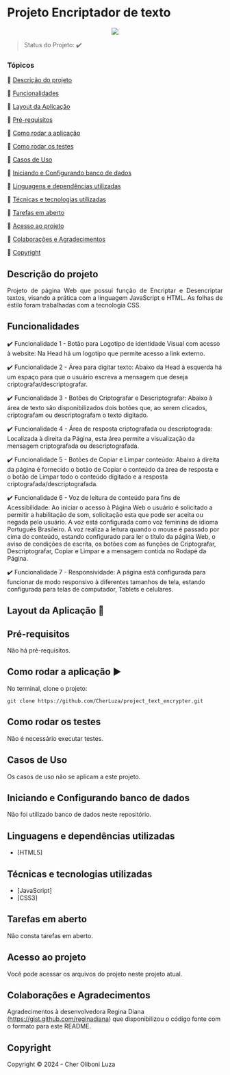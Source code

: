 <h1>Projeto Encriptador de texto</h1> 

<p align="center">
     <img src="http://img.shields.io/static/v1?label=STATUS&message=CONCLUIDO&color=GREEN&style=for-the-badge"/>
</p>

> Status do Projeto: :heavy_check_mark:

### Tópicos 

:small_blue_diamond: [Descrição do projeto](#descrição-do-projeto)

:small_blue_diamond: [Funcionalidades](#Funcionalidades)

:small_blue_diamond: [Layout da Aplicação](#Layout-da-aplicação-dash)

:small_blue_diamond: [Pré-requisitos](#Pré-requisitos)

:small_blue_diamond: [Como rodar a aplicação](#Como-rodar-a-aplicação-arrow_forward)

:small_blue_diamond: [Como rodar os testes](#Como-rodar-os-testes)

:small_blue_diamond: [Casos de Uso](#Casos-de-Uso)

:small_blue_diamond: [Iniciando e Configurando banco de dados](#Iniciando-e-Configurando-banco-de-dados)

:small_blue_diamond: [Linguagens e dependências utilizadas](#Linguagens-e-dependências-utilizadas)

:small_blue_diamond: [Técnicas e tecnologias utilizadas](#Técnicas-e-tecnologias-utilizadas)

:small_blue_diamond: [Tarefas em aberto](#Tarefas-em-aberto)

:small_blue_diamond: [Acesso ao projeto](#Acesso-ao-projeto)

:small_blue_diamond: [Colaborações e Agradecimentos](#Colaborações-e-Agradecimentos)

:small_blue_diamond: [Copyright](#Copyright)

## Descrição do projeto 

<p align="justify">
   Projeto de página Web que possui função de Encriptar e Desencriptar textos, visando a prática com a linguagem JavaScript e HTML. As folhas de estilo foram trabalhadas com a tecnologia CSS.
</p>

## Funcionalidades

:heavy_check_mark: Funcionalidade 1 - Botão para Logotipo de identidade Visual com acesso à website: Na Head há um logotipo que permite acesso a link externo.

:heavy_check_mark: Funcionalidade 2 - Área para digitar texto: Abaixo da Head à esquerda há um espaço para que o usuário escreva a mensagem que deseja criptografar/descriptografar.

:heavy_check_mark: Funcionalidade 3 - Botões de Criptografar e Descriptografar: Abaixo à área de texto são disponibilizados dois botões que, ao serem clicados, criptografam ou descriptografam o texto digitado.

:heavy_check_mark: Funcionalidade 4 - Área de resposta criptografada ou descriptograda: Localizada à direita da Página, esta área permite a visualização da mensagem criptografada ou descriptografada.

:heavy_check_mark: Funcionalidade 5 - Botões de Copiar e Limpar conteúdo: Abaixo à direita da página é fornecido o botão de Copiar o conteúdo da àrea de resposta e o botão de Limpar todo o conteúdo digitado e a resposta criptografada/descriptografada.

:heavy_check_mark: Funcionalidade 6 - Voz de leitura de conteúdo para fins de Acessibilidade: Ao iniciar o acesso à Página Web o usuário é solicitado a permitir a habilitação de som, solicitação esta que pode ser aceita ou negada pelo usuário. A voz está configurada como voz feminina de idioma Português Brasileiro. A voz realiza a leitura quando o mouse é passado por cima do conteúdo, estando configurado para ler o título da página Web, o aviso de condições de escrita, os botões com as funções de Criptografar, Descriptografar, Copiar e Limpar e a mensagem contida no Rodapé da Página.

:heavy_check_mark: Funcionalidade 7 - Responsividade: A página está configurada para funcionar de modo responsivo à diferentes tamanhos de tela, estando configurada para telas de computador, Tablets e celulares.

## Layout da Aplicação :dash:



## Pré-requisitos

Não há pré-requisitos.

## Como rodar a aplicação :arrow_forward:

No terminal, clone o projeto: 

``` 
git clone https://github.com/CherLuza/project_text_encrypter.git
```

## Como rodar os testes

Não é necessário executar testes.

## Casos de Uso

Os casos de uso não se aplicam a este projeto.

## Iniciando e Configurando banco de dados

Não foi utilizado banco de dados neste repositório.

## Linguagens e dependências utilizadas

- [HTML5]

## Técnicas e tecnologias utilizadas

- [JavaScript]
- [CSS3]

## Tarefas em aberto

Não consta tarefas em aberto.

## Acesso ao projeto
Você pode acessar os arquivos do projeto neste projeto atual.

## Colaborações e Agradecimentos
Agradecimentos à desenvolvedora Regina Diana (https://gist.github.com/reginadiana) que disponibilizou o código fonte com o formato para este README.

## Copyright 

Copyright :copyright: 2024 - Cher Oliboni Luza
